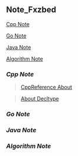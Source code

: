 ## Note_Fxzbed

[Cpp Note](#cpp-note)

[Go Note](#go-note)

[Java Note](#java-note)

[Algorithm Note](#algorithm-note)

### *__Cpp Note__*
> [CppReference About](./Cpp/grammar/about%20reference%20pass/CppReference.md)

> [About Decltype](./Cpp/grammar/about%20decltype/decltype.md)

>

### *__Go Note__*
>

### *__Java Note__*
>

### *__Algorithm Note__*
>
